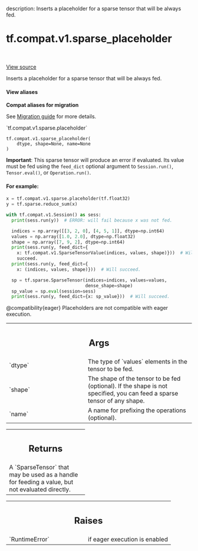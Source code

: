 description: Inserts a placeholder for a sparse tensor that will be always fed.

<div itemscope itemtype="http://developers.google.com/ReferenceObject">
<meta itemprop="name" content="tf.compat.v1.sparse_placeholder" />
<meta itemprop="path" content="Stable" />
</div>

# tf.compat.v1.sparse_placeholder

<!-- Insert buttons and diff -->

<table class="tfo-notebook-buttons tfo-api nocontent" align="left">

</table>

<a target="_blank" href="/code/stable/tensorflow/python/ops/array_ops.py">View source</a>



Inserts a placeholder for a sparse tensor that will be always fed.

<section class="expandable">
  <h4 class="showalways">View aliases</h4>
  <p>
<b>Compat aliases for migration</b>
<p>See
<a href="https://www.tensorflow.org/guide/migrate">Migration guide</a> for
more details.</p>
<p>`tf.compat.v1.sparse.placeholder`</p>
</p>
</section>

<pre class="devsite-click-to-copy prettyprint lang-py tfo-signature-link">
<code>tf.compat.v1.sparse_placeholder(
    dtype, shape=None, name=None
)
</code></pre>



<!-- Placeholder for "Used in" -->

**Important**: This sparse tensor will produce an error if evaluated.
Its value must be fed using the `feed_dict` optional argument to
`Session.run()`, `Tensor.eval()`, or `Operation.run()`.

#### For example:



```python
x = tf.compat.v1.sparse.placeholder(tf.float32)
y = tf.sparse.reduce_sum(x)

with tf.compat.v1.Session() as sess:
  print(sess.run(y))  # ERROR: will fail because x was not fed.

  indices = np.array([[3, 2, 0], [4, 5, 1]], dtype=np.int64)
  values = np.array([1.0, 2.0], dtype=np.float32)
  shape = np.array([7, 9, 2], dtype=np.int64)
  print(sess.run(y, feed_dict={
    x: tf.compat.v1.SparseTensorValue(indices, values, shape)}))  # Will
    succeed.
  print(sess.run(y, feed_dict={
    x: (indices, values, shape)}))  # Will succeed.

  sp = tf.sparse.SparseTensor(indices=indices, values=values,
                              dense_shape=shape)
  sp_value = sp.eval(session=sess)
  print(sess.run(y, feed_dict={x: sp_value}))  # Will succeed.
```

@compatibility{eager} Placeholders are not compatible with eager execution.

<!-- Tabular view -->
 <table class="responsive fixed orange">
<colgroup><col width="214px"><col></colgroup>
<tr><th colspan="2"><h2 class="add-link">Args</h2></th></tr>

<tr>
<td>
`dtype`
</td>
<td>
The type of `values` elements in the tensor to be fed.
</td>
</tr><tr>
<td>
`shape`
</td>
<td>
The shape of the tensor to be fed (optional). If the shape is not
specified, you can feed a sparse tensor of any shape.
</td>
</tr><tr>
<td>
`name`
</td>
<td>
A name for prefixing the operations (optional).
</td>
</tr>
</table>



<!-- Tabular view -->
 <table class="responsive fixed orange">
<colgroup><col width="214px"><col></colgroup>
<tr><th colspan="2"><h2 class="add-link">Returns</h2></th></tr>
<tr class="alt">
<td colspan="2">
A `SparseTensor` that may be used as a handle for feeding a value, but not
evaluated directly.
</td>
</tr>

</table>



<!-- Tabular view -->
 <table class="responsive fixed orange">
<colgroup><col width="214px"><col></colgroup>
<tr><th colspan="2"><h2 class="add-link">Raises</h2></th></tr>

<tr>
<td>
`RuntimeError`
</td>
<td>
if eager execution is enabled
</td>
</tr>
</table>

